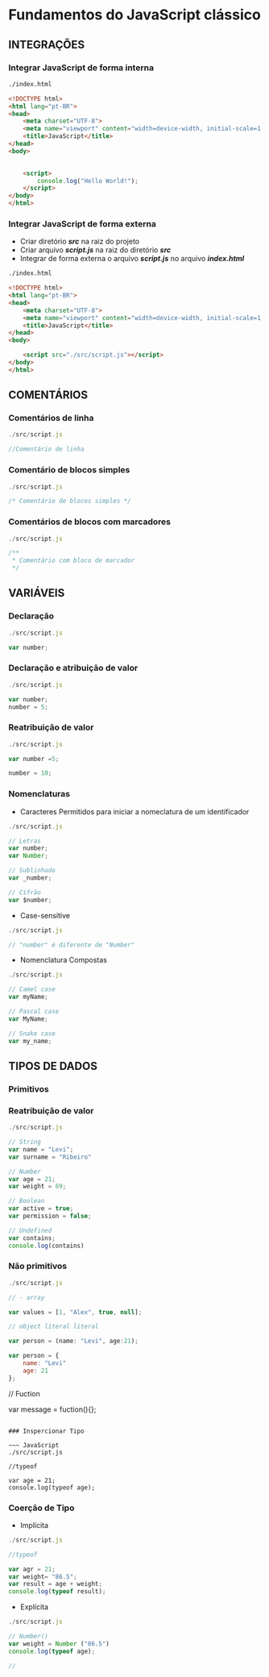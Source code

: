 # Fundamentos do JavaScript clássico

## INTEGRAÇÕES

### Integrar JavaScript de forma interna

~~~ html
./index.html

<!DOCTYPE html>
<html lang="pt-BR">
<head>
    <meta charset="UTF-8">
    <meta name="viewport" content="width=device-width, initial-scale=1.0">
    <title>JavaScript</title>
</head>
<body>

    
    <script>
        console.log("Hello World!");
    </script>
</body>
</html>
~~~

### Integrar JavaScript de forma externa

- Criar diretório ***src*** na raiz do projeto
- Criar arquivo ***script.js*** na raiz do diretório ***src***
- Integrar de forma externa o arquivo ***script.js*** no arquivo ***index.html***

~~~ html
./index.html

<!DOCTYPE html>
<html lang="pt-BR">
<head>
    <meta charset="UTF-8">
    <meta name="viewport" content="width=device-width, initial-scale=1.0">
    <title>JavaScript</title>
</head>
<body>

    <script src="./src/script.js"></script>
</body>
</html>
~~~

## COMENTÁRIOS

### Comentários de linha

~~~ JavaScript
./src/script.js

//Comentário de linha

~~~

### Comentário de blocos simples

~~~ JavaScript
./src/script.js

/* Comentário de blocos simples */

~~~

### Comentários de blocos com marcadores

~~~ JavaScript
./src/script.js

/**
 * Comentário com bloco de marcador
 */

~~~

## VARIÁVEIS

### Declaração

~~~ JavaScript
./src/script.js

var number;

~~~

### Declaração e atribuição de valor

~~~ JavaScript
./src/script.js

var number;
number = 5;

~~~

### Reatribuição de valor

~~~ JavaScript
./src/script.js

var number =5;

number = 10;

~~~

### Nomenclaturas

- Caracteres Permitidos para iniciar a nomeclatura de um identificador

~~~ JavaScript
./src/script.js

// Letras 
var number;
var Number;

// Sublinhado 
var _number;

// Cifrão
var $number;

~~~

- Case-sensitive

~~~ JavaScript
./src/script.js

// "number" é diferente de "Number"

~~~

- Nomenclatura Compostas

~~~ JavaScript
./src/script.js

// Camel case
var myName;

// Pascal case
var MyName;

// Snake case
var my_name;

~~~

## TIPOS DE DADOS

### Primitivos

### Reatribuição de valor

~~~ JavaScript
./src/script.js

// String
var name = "Levi";
var surname = "Ribeiro"

// Number
var age = 21;
var weight = 69;

// Boolean
var active = true;
var permission = false;

// Undefined
var contains;
console.log(contains)

~~~

### Não primitivos

~~~ javascript
./src/script.js

// - array

var values = [1, "Alex", true, null];

// object literal literal

var person = (name: "Levi", age:21);

var person = {
    name: "Levi"
    age: 21
};

~~~

// Fuction

var message = fuction(){};

~~~

### Inspercionar Tipo

~~~ JavaScript
./src/script.js

//typeof

var age = 21;
console.log(typeof age);

~~~

### Coerção de Tipo
- Implícita

~~~ JavaScript
./src/script.js

//typeof

var agr = 21;
var weight= "86.5";
var result = age + weight;
console.log(typeof result);

~~~

- Explícita 

~~~ JavaScript
./src/script.js

// Number()
var weight = Number ("86.5")
console.log(typeof age);

// 